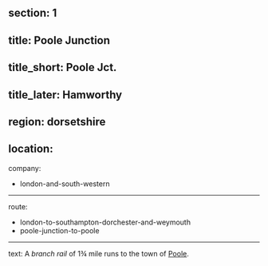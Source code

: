 ﻿section: 1
----
title: Poole Junction
----
title_short: Poole Jct.
----
title_later: Hamworthy
----
region: dorsetshire
----
location:
----
company:
- london-and-south-western
----
route:
- london-to-southampton-dorchester-and-weymouth
- poole-junction-to-poole
----
text: A *branch rail* of 1¾ mile runs to the town of [Poole](/stations/poole).
